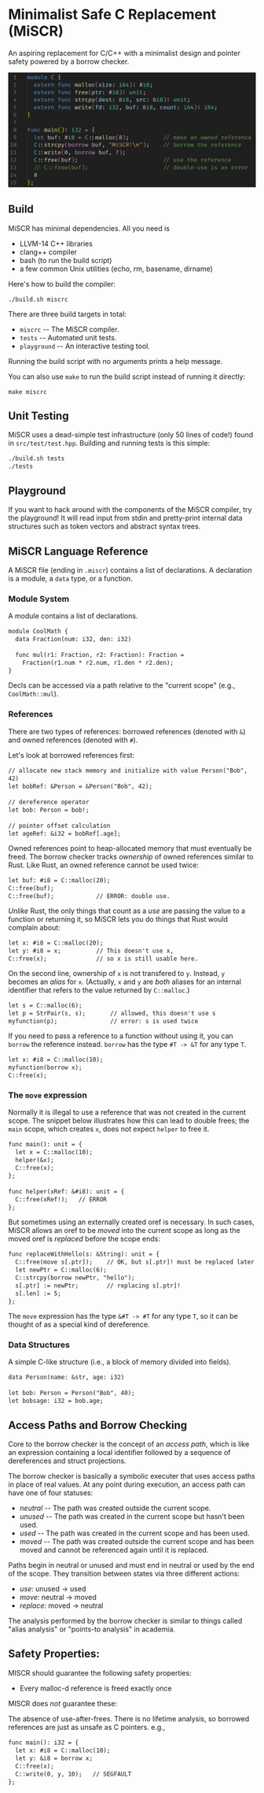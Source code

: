 # Minimalist Safe C Replacement (MiSCR)

An aspiring replacement for C/C++ with a minimalist design and pointer safety
powered by a borrow checker.

![images/miscr_example.png](images/miscr_example.png)

## Build

MiSCR has minimal dependencies. All you need is
  - LLVM-14 C++ libraries
  - clang++ compiler
  - bash (to run the build script)
  - a few common Unix utilities (echo, rm, basename, dirname)

Here's how to build the compiler:

```shell
./build.sh miscrc
```

There are three build targets in total:
  - `miscrc` -- The MiSCR compiler.
  - `tests` -- Automated unit tests.
  - `playground` -- An interactive testing tool.

Running the build script with no arguments prints a help message.

You can also use `make` to run the build script instead of running it
directly:

```shell
make miscrc
```

## Unit Testing

MiSCR uses a dead-simple test infrastructure (only 50 lines of code!) found
in `src/test/test.hpp`. Building and running tests is this simple:

```shell
./build.sh tests
./tests
```

## Playground

If you want to hack around with the components of the MiSCR compiler, try the
playground! It will read input from stdin and pretty-print internal data
structures such as token vectors and abstract syntax trees.

## MiSCR Language Reference

A MiSCR file (ending in `.miscr`) contains a list of declarations. A
declaration is a module, a `data` type, or a function.

### Module System

A module contains a list of declarations.

```
module CoolMath {
  data Fraction(num: i32, den: i32)

  func mul(r1: Fraction, r2: Fraction): Fraction =
    Fraction(r1.num * r2.num, r1.den * r2.den);
}
```

Decls can be accessed via a path relative to the "current scope" (e.g.,
`CoolMath::mul`).

### References

There are two types of references: borrowed references (denoted with `&`) and
owned references (denoted with `#`).

Let's look at borrowed references first:

    // allocate new stack memory and initialize with value Person("Bob", 42)
    let bobRef: &Person = &Person("Bob", 42);

    // dereference operator
    let bob: Person = bob!;

    // pointer offset calculation
    let ageRef: &i32 = bobRef[.age];

Owned references point to heap-allocated memory that must eventually be freed.
The borrow checker tracks _ownership_ of owned references similar to Rust.
Like Rust, an owned reference cannot be used twice:

    let buf: #i8 = C::malloc(20);
    C::free(buf);
    C::free(buf);            // ERROR: double use.

_Unlike_ Rust, the only things that count as a _use_ are passing the value to
a function or returning it, so MiSCR lets you do things that Rust would complain
about:

    let x: #i8 = C::malloc(20);
    let y: #i8 = x;          // This doesn't use x,
    C::free(x);              // so x is still usable here.

On the second line, ownership of `x` is not transfered to `y`. Instead, `y`
becomes an _alias_ for `x`. (Actually, `x` and `y` are _both_ aliases for an
internal identifier that refers to the value returned by `C::malloc`.)

    let s = C::malloc(6);
    let p = StrPair(s, s);       // allowed, this doesn't use s
    myfunction(p);               // error: s is used twice

If you need to pass a reference to a function without using it, you can `borrow`
the reference instead. `borrow` has the type `#T -> &T` for any type `T`.

    let x: #i8 = C::malloc(10);
    myfunction(borrow x);
    C::free(x);

### The `move` expression

Normally it is illegal to use a reference that was not created in the current
scope. The snippet below illustrates how this can lead to double frees; the
`main` scope, which creates `x`, does not expect `helper` to free it.

    func main(): unit = {
      let x = C::malloc(10);
      helper(&x);
      C::free(x);
    };

    func helper(xRef: &#i8): unit = {
      C::free(xRef!);   // ERROR
    };

But sometimes using an externally created oref is necessary. In such cases,
MiSCR allows an oref to be _moved_ into the current scope as long as the moved
oref is _replaced_ before the scope ends:

    func replaceWithHello(s: &String): unit = {
      C::free(move s[.ptr]);    // OK, but s[.ptr]! must be replaced later
      let newPtr = C::malloc(6);
      C::strcpy(borrow newPtr, "hello");
      s[.ptr] := newPtr;        // replacing s[.ptr]!
      s[.len] := 5;
    };

The `move` expression has the type `&#T -> #T` for any type `T`, so it can be
thought of as a special kind of dereference.

### Data Structures

A simple C-like structure (i.e., a block of memory divided into fields).

    data Person(name: &str, age: i32)

    let bob: Person = Person("Bob", 40);
    let bobsage: i32 = bob.age;

## Access Paths and Borrow Checking

Core to the borrow checker is the concept of an _access path_, which is like an
expression containing a local identifier followed by a sequence of dereferences
and struct projections.

The borrow checker is basically a symbolic executer that uses access paths in
place of real values. At any point during execution, an access path can have
one of four statuses:
  - *neutral* -- The path was created outside the current scope.
  - *unused* -- The path was created in the current scope but hasn't been used.
  - *used* -- The path was created in the current scope and has been used.
  - *moved* -- The path was created outside the current scope and has been
               moved and cannot be referenced again until it is replaced.

Paths begin in neutral or unused and must end in neutral or used by the end of
the scope. They transition between states via three different actions:
  - *use*: unused -> used
  - *move*: neutral -> moved
  - *replace*: moved -> neutral

The analysis performed by the borrow checker is similar to things called
"alias analysis" or "points-to analysis" in academia.

## Safety Properties:

MISCR should guarantee the following safety properties:

* Every malloc-d reference is freed exactly once

MISCR does _not_ guarantee these:

The absence of use-after-frees. There is no lifetime analysis, so borrowed
references are just as unsafe as C pointers. e.g.,

    func main(): i32 = {
      let x: #i8 = C::malloc(10);
      let y: &i8 = borrow x;
      C::free(x);
      C::write(0, y, 10);   // SEGFAULT
    };